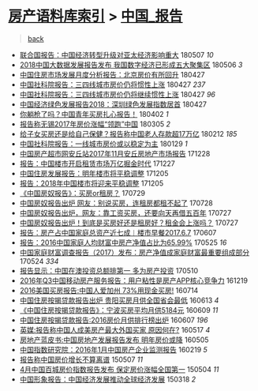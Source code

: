 [房产语料库索引](../../README.md)  > [中国_报告](中国_报告.md)
====
> [back](../README.md)

- [联合国报告：中国经济转型升级对亚太经济影响重大](http://jkwz.applinzi.com/ittc/7100518997911143431.html#%E8%81%94%E5%90%88%E5%9B%BD%E6%8A%A5%E5%91%8A%EF%BC%9A%E4%B8%AD%E5%9B%BD%E7%BB%8F%E6%B5%8E%E8%BD%AC%E5%9E%8B%E5%8D%87%E7%BA%A7%E5%AF%B9%E4%BA%9A%E5%A4%AA%E7%BB%8F%E6%B5%8E%E5%BD%B1%E5%93%8D%E9%87%8D%E5%A4%A7) 180507 *10* 
- [2018中国大数据发展报告发布 我国数字经济已形成五大聚集区](http://jkwz.applinzi.com/ittc/7100010396914287623.html#2018%E4%B8%AD%E5%9B%BD%E5%A4%A7%E6%95%B0%E6%8D%AE%E5%8F%91%E5%B1%95%E6%8A%A5%E5%91%8A%E5%8F%91%E5%B8%83+%E6%88%91%E5%9B%BD%E6%95%B0%E5%AD%97%E7%BB%8F%E6%B5%8E%E5%B7%B2%E5%BD%A2%E6%88%90%E4%BA%94%E5%A4%A7%E8%81%9A%E9%9B%86%E5%8C%BA) 180506 *3* 
- [中国住房市场发展月度分析报告：北京房价有所回升](http://jkwz.applinzi.com/ittc/7096692240615474182.html#%E4%B8%AD%E5%9B%BD%E4%BD%8F%E6%88%BF%E5%B8%82%E5%9C%BA%E5%8F%91%E5%B1%95%E6%9C%88%E5%BA%A6%E5%88%86%E6%9E%90%E6%8A%A5%E5%91%8A%EF%BC%9A%E5%8C%97%E4%BA%AC%E6%88%BF%E4%BB%B7%E6%9C%89%E6%89%80%E5%9B%9E%E5%8D%87) 180427  
- [中国社科院报告：三四线城市房价仍将惯性上涨](http://jkwz.applinzi.com/ittc/7096582956267340816.html#%E4%B8%AD%E5%9B%BD%E7%A4%BE%E7%A7%91%E9%99%A2%E6%8A%A5%E5%91%8A%EF%BC%9A%E4%B8%89%E5%9B%9B%E7%BA%BF%E5%9F%8E%E5%B8%82%E6%88%BF%E4%BB%B7%E4%BB%8D%E5%B0%86%E6%83%AF%E6%80%A7%E4%B8%8A%E6%B6%A8) 180427 *237* 
- [中国社科院报告：三四线城市房价仍将继续惯性上涨](http://jkwz.applinzi.com/ittc/7096581536789038091.html#%E4%B8%AD%E5%9B%BD%E7%A4%BE%E7%A7%91%E9%99%A2%E6%8A%A5%E5%91%8A%EF%BC%9A%E4%B8%89%E5%9B%9B%E7%BA%BF%E5%9F%8E%E5%B8%82%E6%88%BF%E4%BB%B7%E4%BB%8D%E5%B0%86%E7%BB%A7%E7%BB%AD%E6%83%AF%E6%80%A7%E4%B8%8A%E6%B6%A8) 180427 *96* 
- [中国经济绿色发展报告2018：深圳绿色发展指数居首](http://jkwz.applinzi.com/ittc/7096561696741262342.html#%E4%B8%AD%E5%9B%BD%E7%BB%8F%E6%B5%8E%E7%BB%BF%E8%89%B2%E5%8F%91%E5%B1%95%E6%8A%A5%E5%91%8A2018%EF%BC%9A%E6%B7%B1%E5%9C%B3%E7%BB%BF%E8%89%B2%E5%8F%91%E5%B1%95%E6%8C%87%E6%95%B0%E5%B1%85%E9%A6%96) 180427  
- [你躺枪了吗？中国青年买房扎心报告！](http://jkwz.applinzi.com/ittc/7087325536122831879.html#%E4%BD%A0%E8%BA%BA%E6%9E%AA%E4%BA%86%E5%90%97%EF%BC%9F%E4%B8%AD%E5%9B%BD%E9%9D%92%E5%B9%B4%E4%B9%B0%E6%88%BF%E6%89%8E%E5%BF%83%E6%8A%A5%E5%91%8A%EF%BC%81) 180402 *1* 
- [报告称无锡2017年房价涨幅“领跑”中国](http://jkwz.applinzi.com/ittc/7077032358203360272.html#%E6%8A%A5%E5%91%8A%E7%A7%B0%E6%97%A0%E9%94%A12017%E5%B9%B4%E6%88%BF%E4%BB%B7%E6%B6%A8%E5%B9%85%E2%80%9C%E9%A2%86%E8%B7%91%E2%80%9D%E4%B8%AD%E5%9B%BD) 180305 *2* 
- [给子女买房还是给自己保健？报告称中国老人存款超17万亿](http://jkwz.applinzi.com/ittc/7069144081362322449.html#%E7%BB%99%E5%AD%90%E5%A5%B3%E4%B9%B0%E6%88%BF%E8%BF%98%E6%98%AF%E7%BB%99%E8%87%AA%E5%B7%B1%E4%BF%9D%E5%81%A5%EF%BC%9F%E6%8A%A5%E5%91%8A%E7%A7%B0%E4%B8%AD%E5%9B%BD%E8%80%81%E4%BA%BA%E5%AD%98%E6%AC%BE%E8%B6%8517%E4%B8%87%E4%BA%BF) 180212 *185* 
- [中国社科院报告：一线城市房价或以稳定为主](http://jkwz.applinzi.com/ittc/7064022394895598603.html#%E4%B8%AD%E5%9B%BD%E7%A4%BE%E7%A7%91%E9%99%A2%E6%8A%A5%E5%91%8A%EF%BC%9A%E4%B8%80%E7%BA%BF%E5%9F%8E%E5%B8%82%E6%88%BF%E4%BB%B7%E6%88%96%E4%BB%A5%E7%A8%B3%E5%AE%9A%E4%B8%BA%E4%B8%BB) 180129 *1* 
- [中国房产超市网安丘站2017年11月安丘房地产市场报告](http://jkwz.applinzi.com/ittc/7052071162857653264.html#%E4%B8%AD%E5%9B%BD%E6%88%BF%E4%BA%A7%E8%B6%85%E5%B8%82%E7%BD%91%E5%AE%89%E4%B8%98%E7%AB%992017%E5%B9%B411%E6%9C%88%E5%AE%89%E4%B8%98%E6%88%BF%E5%9C%B0%E4%BA%A7%E5%B8%82%E5%9C%BA%E6%8A%A5%E5%91%8A) 171228  
- [报告：中国楼市开启租赁市场万亿掘金时代](http://jkwz.applinzi.com/ittc/7051687393780827153.html#%E6%8A%A5%E5%91%8A%EF%BC%9A%E4%B8%AD%E5%9B%BD%E6%A5%BC%E5%B8%82%E5%BC%80%E5%90%AF%E7%A7%9F%E8%B5%81%E5%B8%82%E5%9C%BA%E4%B8%87%E4%BA%BF%E6%8E%98%E9%87%91%E6%97%B6%E4%BB%A3) 171227  
- [中国住房发展报告：明年楼市将平稳调整](http://jkwz.applinzi.com/ittc/7043716734731682832.html#%E4%B8%AD%E5%9B%BD%E4%BD%8F%E6%88%BF%E5%8F%91%E5%B1%95%E6%8A%A5%E5%91%8A%EF%BC%9A%E6%98%8E%E5%B9%B4%E6%A5%BC%E5%B8%82%E5%B0%86%E5%B9%B3%E7%A8%B3%E8%B0%83%E6%95%B4) 171205  
- [报告：2018年中国楼市将迎来平稳调整](http://jkwz.applinzi.com/ittc/7043680685628326929.html#%E6%8A%A5%E5%91%8A%EF%BC%9A2018%E5%B9%B4%E4%B8%AD%E5%9B%BD%E6%A5%BC%E5%B8%82%E5%B0%86%E8%BF%8E%E6%9D%A5%E5%B9%B3%E7%A8%B3%E8%B0%83%E6%95%B4) 171205  
- [《中国房奴报告》：买房or租房？](http://jkwz.applinzi.com/ittc/6995704393226519569.html#%E3%80%8A%E4%B8%AD%E5%9B%BD%E6%88%BF%E5%A5%B4%E6%8A%A5%E5%91%8A%E3%80%8B%EF%BC%9A%E4%B9%B0%E6%88%BFor%E7%A7%9F%E6%88%BF%EF%BC%9F) 170729  
- [中国房奴报告出炉 网友：别说买房，连租房都租不起了](http://jkwz.applinzi.com/ittc/6995287304330282001.html#%E4%B8%AD%E5%9B%BD%E6%88%BF%E5%A5%B4%E6%8A%A5%E5%91%8A%E5%87%BA%E7%82%89+%E7%BD%91%E5%8F%8B%EF%BC%9A%E5%88%AB%E8%AF%B4%E4%B9%B0%E6%88%BF%EF%BC%8C%E8%BF%9E%E7%A7%9F%E6%88%BF%E9%83%BD%E7%A7%9F%E4%B8%8D%E8%B5%B7%E4%BA%86) 170728  
- [中国房奴报告出炉，网友：靠工资买房，还要向天再借五百年](http://jkwz.applinzi.com/ittc/6995081415610598416.html#%E4%B8%AD%E5%9B%BD%E6%88%BF%E5%A5%B4%E6%8A%A5%E5%91%8A%E5%87%BA%E7%82%89%EF%BC%8C%E7%BD%91%E5%8F%8B%EF%BC%9A%E9%9D%A0%E5%B7%A5%E8%B5%84%E4%B9%B0%E6%88%BF%EF%BC%8C%E8%BF%98%E8%A6%81%E5%90%91%E5%A4%A9%E5%86%8D%E5%80%9F%E4%BA%94%E7%99%BE%E5%B9%B4) 170727  
- [中国房奴报告出炉！到底是买房好还是租房好？租金会上涨吗？](http://jkwz.applinzi.com/ittc/6995010145791509520.html#%E4%B8%AD%E5%9B%BD%E6%88%BF%E5%A5%B4%E6%8A%A5%E5%91%8A%E5%87%BA%E7%82%89%EF%BC%81%E5%88%B0%E5%BA%95%E6%98%AF%E4%B9%B0%E6%88%BF%E5%A5%BD%E8%BF%98%E6%98%AF%E7%A7%9F%E6%88%BF%E5%A5%BD%EF%BC%9F%E7%A7%9F%E9%87%91%E4%BC%9A%E4%B8%8A%E6%B6%A8%E5%90%97%EF%BC%9F) 170727  
- [报告：房产占中国家庭总资产近七成︱楼市早餐2017.6.7](http://jkwz.applinzi.com/ittc/6976479645909124101.html#%E6%8A%A5%E5%91%8A%EF%BC%9A%E6%88%BF%E4%BA%A7%E5%8D%A0%E4%B8%AD%E5%9B%BD%E5%AE%B6%E5%BA%AD%E6%80%BB%E8%B5%84%E4%BA%A7%E8%BF%91%E4%B8%83%E6%88%90%EF%B8%B1%E6%A5%BC%E5%B8%82%E6%97%A9%E9%A4%902017.6.7) 170607  
- [报告：2016中国家庭人均财富中房产净值占比为65.99%](http://jkwz.applinzi.com/ittc/6971672401371726852.html#%E6%8A%A5%E5%91%8A%EF%BC%9A2016%E4%B8%AD%E5%9B%BD%E5%AE%B6%E5%BA%AD%E4%BA%BA%E5%9D%87%E8%B4%A2%E5%AF%8C%E4%B8%AD%E6%88%BF%E4%BA%A7%E5%87%80%E5%80%BC%E5%8D%A0%E6%AF%94%E4%B8%BA65.99%25) 170525 *16* 
- [中国家庭财富调查报告（2017）发布：房产净值成家庭财富最重要组成部分](http://jkwz.applinzi.com/ittc/6971121878356722692.html#%E4%B8%AD%E5%9B%BD%E5%AE%B6%E5%BA%AD%E8%B4%A2%E5%AF%8C%E8%B0%83%E6%9F%A5%E6%8A%A5%E5%91%8A%EF%BC%882017%EF%BC%89%E5%8F%91%E5%B8%83%EF%BC%9A%E6%88%BF%E4%BA%A7%E5%87%80%E5%80%BC%E6%88%90%E5%AE%B6%E5%BA%AD%E8%B4%A2%E5%AF%8C%E6%9C%80%E9%87%8D%E8%A6%81%E7%BB%84%E6%88%90%E9%83%A8%E5%88%86) 170524 *334* 
- [报告显示：中国在澳投资总额排第一 多为房产投资](http://jkwz.applinzi.com/ittc/6966064140215911429.html#%E6%8A%A5%E5%91%8A%E6%98%BE%E7%A4%BA%EF%BC%9A%E4%B8%AD%E5%9B%BD%E5%9C%A8%E6%BE%B3%E6%8A%95%E8%B5%84%E6%80%BB%E9%A2%9D%E6%8E%92%E7%AC%AC%E4%B8%80+%E5%A4%9A%E4%B8%BA%E6%88%BF%E4%BA%A7%E6%8A%95%E8%B5%84) 170510  
- [2016年Q3中国移动房产服务报告：用户粘性是房产APP核心竞争力](http://jkwz.applinzi.com/ittc/6913452016134521860.html#2016%E5%B9%B4Q3%E4%B8%AD%E5%9B%BD%E7%A7%BB%E5%8A%A8%E6%88%BF%E4%BA%A7%E6%9C%8D%E5%8A%A1%E6%8A%A5%E5%91%8A%EF%BC%9A%E7%94%A8%E6%88%B7%E7%B2%98%E6%80%A7%E6%98%AF%E6%88%BF%E4%BA%A7APP%E6%A0%B8%E5%BF%83%E7%AB%9E%E4%BA%89%E5%8A%9B) 161219  
- [2016美国买房报告:中国人爱加州 73%用现金买房!](http://jkwz.applinzi.com/ittc/6854664563936723972.html#2016%E7%BE%8E%E5%9B%BD%E4%B9%B0%E6%88%BF%E6%8A%A5%E5%91%8A%3A%E4%B8%AD%E5%9B%BD%E4%BA%BA%E7%88%B1%E5%8A%A0%E5%B7%9E+73%25%E7%94%A8%E7%8E%B0%E9%87%91%E4%B9%B0%E6%88%BF%21) 160714  
- [中国住房按揭贷款报告出炉 贵阳买房月供全国省会最低](http://jkwz.applinzi.com/ittc/6843148190840521732.html#%E4%B8%AD%E5%9B%BD%E4%BD%8F%E6%88%BF%E6%8C%89%E6%8F%AD%E8%B4%B7%E6%AC%BE%E6%8A%A5%E5%91%8A%E5%87%BA%E7%82%89+%E8%B4%B5%E9%98%B3%E4%B9%B0%E6%88%BF%E6%9C%88%E4%BE%9B%E5%85%A8%E5%9B%BD%E7%9C%81%E4%BC%9A%E6%9C%80%E4%BD%8E) 160613 *4* 
- [《中国住房按揭贷款报告》：宁波买房平均月供5184元](http://jkwz.applinzi.com/ittc/6841833825512195077.html#%E3%80%8A%E4%B8%AD%E5%9B%BD%E4%BD%8F%E6%88%BF%E6%8C%89%E6%8F%AD%E8%B4%B7%E6%AC%BE%E6%8A%A5%E5%91%8A%E3%80%8B%EF%BC%9A%E5%AE%81%E6%B3%A2%E4%B9%B0%E6%88%BF%E5%B9%B3%E5%9D%87%E6%9C%88%E4%BE%9B5184%E5%85%83) 160609 *11* 
- [中国住房按揭贷款报告:2016房价月供排行榜出炉](http://jkwz.applinzi.com/ittc/6840917782199534597.html#%E4%B8%AD%E5%9B%BD%E4%BD%8F%E6%88%BF%E6%8C%89%E6%8F%AD%E8%B4%B7%E6%AC%BE%E6%8A%A5%E5%91%8A%3A2016%E6%88%BF%E4%BB%B7%E6%9C%88%E4%BE%9B%E6%8E%92%E8%A1%8C%E6%A6%9C%E5%87%BA%E7%82%89) 160607 *196* 
- [英媒:报告称中国人成美房产最大外国买家 原因何在?](http://jkwz.applinzi.com/ittc/6833015964870116356.html#%E8%8B%B1%E5%AA%92%3A%E6%8A%A5%E5%91%8A%E7%A7%B0%E4%B8%AD%E5%9B%BD%E4%BA%BA%E6%88%90%E7%BE%8E%E6%88%BF%E4%BA%A7%E6%9C%80%E5%A4%A7%E5%A4%96%E5%9B%BD%E4%B9%B0%E5%AE%B6+%E5%8E%9F%E5%9B%A0%E4%BD%95%E5%9C%A8%3F) 160517 *4* 
- [房地产蓝皮书:中国房地产发展报告发布 明年房价或降](http://jkwz.applinzi.com/ittc/6828725166909424645.html#%E6%88%BF%E5%9C%B0%E4%BA%A7%E8%93%9D%E7%9A%AE%E4%B9%A6%3A%E4%B8%AD%E5%9B%BD%E6%88%BF%E5%9C%B0%E4%BA%A7%E5%8F%91%E5%B1%95%E6%8A%A5%E5%91%8A%E5%8F%91%E5%B8%83+%E6%98%8E%E5%B9%B4%E6%88%BF%E4%BB%B7%E6%88%96%E9%99%8D) 160505  
- [中国指数研究院：2016年1月中国房产企业监测报告](http://jkwz.applinzi.com/ittc/6800539166156784645.html#%E4%B8%AD%E5%9B%BD%E6%8C%87%E6%95%B0%E7%A0%94%E7%A9%B6%E9%99%A2%EF%BC%9A2016%E5%B9%B41%E6%9C%88%E4%B8%AD%E5%9B%BD%E6%88%BF%E4%BA%A7%E4%BC%81%E4%B8%9A%E7%9B%91%E6%B5%8B%E6%8A%A5%E5%91%8A) 160219 *5* 
- [报告称中国房价增长不算离谱](http://jkwz.applinzi.com/ittc/547650611410548700.html#%E6%8A%A5%E5%91%8A%E7%A7%B0%E4%B8%AD%E5%9B%BD%E6%88%BF%E4%BB%B7%E5%A2%9E%E9%95%BF%E4%B8%8D%E7%AE%97%E7%A6%BB%E8%B0%B1) 150507 *11* 
- [4月中国百城房价指数报告发布 保定房价涨幅全国第一](http://jkwz.applinzi.com/ittc/547650611404558318.html#4%E6%9C%88%E4%B8%AD%E5%9B%BD%E7%99%BE%E5%9F%8E%E6%88%BF%E4%BB%B7%E6%8C%87%E6%95%B0%E6%8A%A5%E5%91%8A%E5%8F%91%E5%B8%83+%E4%BF%9D%E5%AE%9A%E6%88%BF%E4%BB%B7%E6%B6%A8%E5%B9%85%E5%85%A8%E5%9B%BD%E7%AC%AC%E4%B8%80) 150504 *11* 
- [中国形象报告：中国经济发展推动全球经济发展](http://jkwz.applinzi.com/ittc/547650611398151261.html#%E4%B8%AD%E5%9B%BD%E5%BD%A2%E8%B1%A1%E6%8A%A5%E5%91%8A%EF%BC%9A%E4%B8%AD%E5%9B%BD%E7%BB%8F%E6%B5%8E%E5%8F%91%E5%B1%95%E6%8E%A8%E5%8A%A8%E5%85%A8%E7%90%83%E7%BB%8F%E6%B5%8E%E5%8F%91%E5%B1%95) 150318 *2* 
